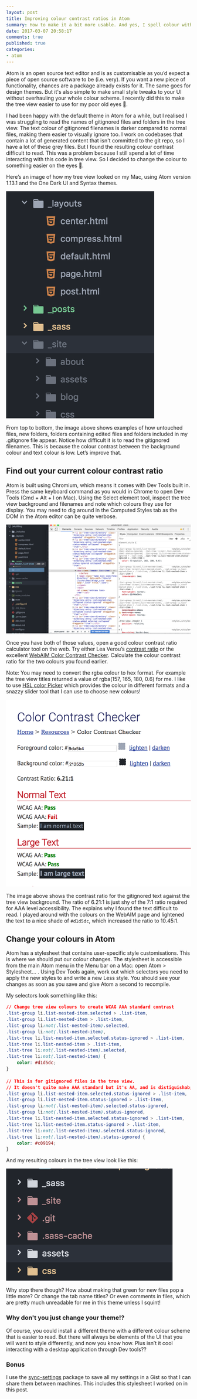 ```yaml
---
layout: post
title: Improving colour contrast ratios in Atom
summary: How to make it a bit more usable. And yes, I spell colour with a &#34;u&#34;! 🇬🇧
date: 2017-03-07 20:58:17
comments: true
published: true
categories:
- atom
---
```


Atom is an open source text editor and is as customisable as you’d expect a piece of open source software to be (i.e. very). If you want a new piece of functionality, chances are a package already exists for it. The same goes for design themes. But it's also simple to make small style tweaks to your UI without overhauling your whole colour scheme. I recently did this to make the tree view easier to use for my poor old eyes 👀.

I had been happy with the default theme in Atom for a while, but I realised I was struggling to read the names of gitignored files and folders in the tree view. The text colour of gitignored filenames is darker compared to normal files, making them easier to visually ignore too. I work on codebases that contain a lot of generated content that isn't committed to the git repo, so I have a lot of these grey files. But I found the resulting colour contrast difficult to read. This was a problem because I still spend a lot of time interacting with this code in tree view. So I decided to change the colour to something easier on the eyes 👀.

Here’s an image of how my tree view looked on my Mac, using Atom version 1.13.1 and the One Dark UI and Syntax themes.

![Original tree view colours](/assets/originalTreeView.png)

From top to bottom, the image above shows examples of how untouched files, new folders, folders containing edited files and folders included in my .gitignore file appear. Notice how difficult it is to read the gitignored filenames. This is because the colour contrast between the background colour and text colour is low. Let’s improve that.

## Find out your current colour contrast ratio

Atom is built using Chromium, which means it comes with Dev Tools built in. Press the same keyboard command as you would in Chrome to open Dev Tools (Cmd + Alt + I on Mac). Using the Select element tool, inspect the tree view background and filenames and note which colours they use for display. You may need to dig around in the Computed Styles tab as the DOM in the Atom editor can be quite verbose.

![Inspecting tree view styles](/assets/inspectingOriginalTreeView.png)

Once you have both of those values, open a good colour contrast ratio calculator tool on the web. Try either Lea Verou’s [contrast ratio](http://leaverou.github.io/contrast-ratio/) or the excellent [WebAIM Color Contrast Checker](http://webaim.org/resources/contrastchecker/). Calculate the colour contrast ratio for the two colours you found earlier.

Note: You may need to convert the rgba colour to hex format. For example the tree view titles returned a value of rgba(157, 165, 180, 0.6) for me. I like to use [HSL color Picker](http://hslpicker.com/) which provides the colour in different formats and a snazzy slider tool that I can use to choose new colours!

![WebAIM site colour contrast ratio results](/assets/WebAimExample.png)

The image above shows the contrast ratio for the gitignored text against the tree view background. The ratio of 6.21:1 is just shy of the 7:1 ratio required for AAA level accessibility. The explains why I found the text difficult to read. I played around with the colours on the WebAIM page and lightened the text to a nice shade of `#d1d5dc`, which increased the ratio to 10.45:1.

## Change your colours in Atom

Atom has a stylesheet that contains user-specific style customisations. This is where we should put our colour changes. The stylesheet is accessible from the main Atom menu in the Menu bar on a Mac: open Atom > Stylesheet… . Using Dev Tools again, work out which selectors you need to apply the new styles to and write a new Less style. You should see your changes as soon as you save and give Atom a second to recompile.

My selectors look something like this:

```css
// Change tree view colours to create WCAG AAA standard contrast
.list-group li.list-nested-item.selected > .list-item,
.list-group li.list-nested-item > .list-item,
.list-group li:not(.list-nested-item).selected,
.list-group li:not(.list-nested-item),
.list-tree li.list-nested-item.selected.status-ignored > .list-item,
.list-tree li.list-nested-item > .list-item,
.list-tree li:not(.list-nested-item).selected,
.list-tree li:not(.list-nested-item) {
    color: #d1d5dc;
}

// This is for gitignored files in the tree view.
// It doesn't quite make AAA standard but it's AA, and is distiguishab;e from the non-gitignored files
.list-group li.list-nested-item.selected.status-ignored > .list-item,
.list-group li.list-nested-item.status-ignored > .list-item,
.list-group li:not(.list-nested-item).selected.status-ignored,
.list-group li:not(.list-nested-item).status-ignored,
.list-tree li.list-nested-item.selected.status-ignored > .list-item,
.list-tree li.list-nested-item.status-ignored > .list-item,
.list-tree li:not(.list-nested-item).selected.status-ignored,
.list-tree li:not(.list-nested-item).status-ignored {
    color: #c09194;
}
```

And my resulting colours in the tree view look like this:

![Final tree view colours](/assets/finalTreeView.png)

Why stop there though? How about making that green for new files pop a little more? Or change the tab name titles? Or even comments in files, which are pretty much unreadable for me in this theme unless I squint!


### Why don't you just change your theme!?

Of course, you could install a different theme with a different colour scheme that is easier to read. But there will always be elements of the UI  that you will want to style differently, and now you know how. Plus isn’t it cool interacting with a desktop application through Dev tools??

### Bonus

I use the [sync-settings](https://atom.io/packages/sync-settings) package to save all my settings in a Gist so that I can share them between machines. This includes this stylesheet I worked on in this post.
